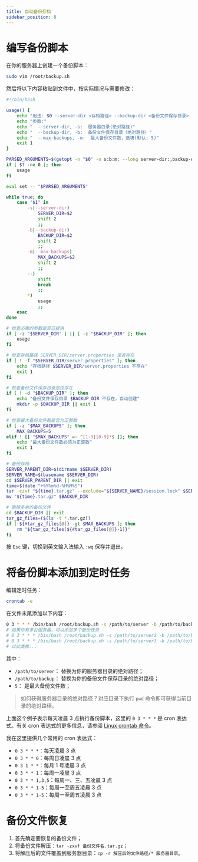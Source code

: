 ```yaml
---
title: 自动备份存档
sidebar_position: 8
---
```


# 编写备份脚本

在你的服务器上创建一个备份脚本：

```bash
sudo vim /root/backup.sh
```

然后将以下内容粘贴到文件中，按实际情况与需要修改：

```bash
#!/bin/bash

usage() {
    echo "用法: $0 --server-dir <存档路径> --backup-dir <备份文件保存目录> [--max-backups <最大备份文件数>]"
    echo "参数:"
    echo "  --server-dir, -s:  服务器目录(绝对路径)"
    echo "  --backup-dir, -b:  备份文件保存目录（绝对路径）"
    echo "  --max-backups, -m:  最大备份文件数，选填(默认: 5)"
    exit 1
}

PARSED_ARGUMENTS=$(getopt -n "$0" -o s:b:m: --long server-dir:,backup-dir:,max-backups: -- "$@")
if [ $? -ne 0 ]; then
    usage
fi

eval set -- "$PARSED_ARGUMENTS"

while true; do
    case "$1" in
        -s|--server-dir)
            SERVER_DIR=$2
            shift 2
            ;;
        -b|--backup-dir)
            BACKUP_DIR=$2
            shift 2
            ;;
        -m|--max-backups)
            MAX_BACKUPS=$2
            shift 2
            ;;
        --)
            shift
            break
            ;;
        *)
            usage
            ;;
    esac
done

# 检查必需的参数是否已提供
if [ -z "$SERVER_DIR" ] || [ -z "$BACKUP_DIR" ]; then
    usage
fi

# 检查存档路径 SERVER_DIR/server.properties 是否存在
if [ ! -f "$SERVER_DIR/server.properties" ]; then
    echo "存档路径 $SERVER_DIR/server.properties 不存在"
    exit 1
fi

# 检查备份文件保存目录是否存在
if [ ! -d "$BACKUP_DIR" ]; then
    echo "备份文件保存目录 $BACKUP_DIR 不存在，自动创建"
    mkdir -p $BACKUP_DIR || exit 1
fi

# 检查最大备份文件数是否为正整数
if [ -z "$MAX_BACKUPS" ]; then
    MAX_BACKUPS=5
elif ! [[ "$MAX_BACKUPS" =~ ^[1-9][0-9]*$ ]]; then
    echo "最大备份文件数必须为正整数"
    exit 1
fi

# 备份存档
SERVER_PARENT_DIR=$(dirname $SERVER_DIR)
SERVER_NAME=$(basename $SERVER_DIR)
cd $SERVER_PARENT_DIR || exit
time=$(date "+%Y%m%d-%H%M%S")
tar -czvf "${time}.tar.gz" --exclude="${SERVER_NAME}/session.lock" $SERVER_NAME
mv "${time}.tar.gz" $BACKUP_DIR

# 删除多余的备份文件
cd $BACKUP_DIR || exit
tar_gz_files=($(ls -t *.tar.gz))
if [ ${#tar_gz_files[@]} -gt $MAX_BACKUPS ]; then
    rm "${tar_gz_files[${#tar_gz_files[@]}-1]}"
fi
```

按 `Esc` 键，切换到英文输入法输入 `:wq` 保存并退出。

# 将备份脚本添加到定时任务

编辑定时任务：

```bash
crontab -e
```

在文件末尾添加以下内容：

```bash
0 3 * * * /bin/bash /root/backup.sh -s /path/to/server -b /path/to/backup -m 5
# 如果你有多台服务器，可以添加多个备份任务
# 0 3 * * * /bin/bash /root/backup.sh -s /path/to/server2 -b /path/to/backup2 -m 5
# 0 3 * * * /bin/bash /root/backup.sh -s /path/to/server3 -b /path/to/backup3 -m 5
# 以此类推...
```

其中：

- `/path/to/server`： 替换为你的服务器目录的绝对路径；
- `/path/to/backup`： 替换为你的备份文件保存目录的绝对路径；
- `5`： 是最大备份文件数；

> 如何获得服务器目录的绝对路径？对应目录下执行 `pwd` 命令即可获得当前目录的绝对路径。

上面这个例子表示每天凌晨 3 点执行备份脚本，这里的 `0 3 * * *` 是 cron 表达式。有关 cron 表达式的更多信息，请参阅 [Linux crontab 命令](https://www.runoob.com/linux/linux-comm-crontab.html)。

我在这里提供几个常用的 cron 表达式：

- `0 3 * * *`：每天凌晨 3 点
- `0 3 * * 0`：每周日凌晨 3 点
- `0 3 1 * *`：每月 1 号凌晨 3 点
- `0 3 * * 1`：每周一凌晨 3 点
- `0 3 * * 1,3,5`：每周一、三、五凌晨 3 点
- `0 3 * * 1-5`：每周一至周五凌晨 3 点
- `0 3 * * 1-5`：每周一至周五凌晨 3 点

# 备份文件恢复

1. 首先确定要恢复的备份文件；
2. 将备份文件解压：`tar -zxvf 备份文件名.tar.gz`；
3. 将解压后的文件覆盖到服务器目录：`cp -r 解压后的文件路径/* 服务器目录`。

